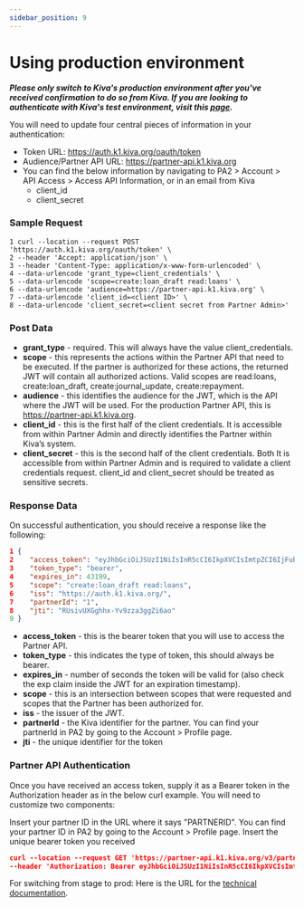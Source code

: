 ```yaml
---
sidebar_position: 9
---
```


# Using production environment

___Please only switch to Kiva's production environment after you've received confirmation to do so from Kiva. If you are looking to authenticate with Kiva's test environment, visit this [page](/authentication).___

You will need to update four central pieces of information in your authentication:

* Token URL: https://auth.k1.kiva.org/oauth/token
* Audience/Partner API URL: https://partner-api.k1.kiva.org
* You can find the below information by navigating to PA2 > Account > API Access > Access API Information, or in an email from Kiva
  * client_id
  * client_secret
  
### Sample Request
```
1 curl --location --request POST 'https://auth.k1.kiva.org/oauth/token' \
2 --header 'Accept: application/json' \
3 --header 'Content-Type: application/x-www-form-urlencoded' \
4 --data-urlencode 'grant_type=client_credentials' \
5 --data-urlencode 'scope=create:loan_draft read:loans' \
6 --data-urlencode 'audience=https://partner-api.k1.kiva.org' \
7 --data-urlencode 'client_id=<client ID>' \
8 --data-urlencode 'client_secret=<client secret from Partner Admin>'
```
### Post Data
* **grant_type** - required. This will always have the value client_credentials.
* **scope** - this represents the actions within the Partner API that need to be executed. If the partner is authorized for these actions, the returned JWT will contain all authorized actions. Valid scopes are read:loans, create:loan_draft, create:journal_update, create:repayment.
* **audience** - this identifies the audience for the JWT, which is the API where the JWT will be used. For the production Partner API, this is https://partner-api.k1.kiva.org.
* **client_id** - this is the first half of the client credentials. It is accessible from within Partner Admin and directly identifies the Partner within Kiva’s system.
* **client_secret** - this is the second half of the client credentials. Both It is accessible from within Partner Admin and is required to validate a client credentials request. client_id and client_secret should be treated as sensitive secrets.

### Response Data
On successful authentication, you should receive a response like the following:
```json
1 {
2    "access_token": "eyJhbGciOiJSUzI1NiIsInR5cCI6IkpXVCIsImtpZCI6IjFublhjRFRHIn0.eyJhdWQiOlsiaHR0cHM6Ly9wYXJ0bmVyLWFwaS5rMS5raXZhLm9yZyJdLCJzY29wZSI6WyJjcmVhdGU6bG9hbl9kcmFmdCIsInJlYWQ6bG9hbnMiXSwiaXNzIjoiaHR0cHM6Ly9hdXRoLmsxLmtpdmEub3JnLyIsInBhcnRuZXJJZCI6IjEiLCJleHAiOjE2MDIxNTY2MTgsImp0aSI6IlJVc2l2VVhHZ2hoeC1Zdjl6emEzZ2daaTZhbyIsImNsaWVudF9pZCI6IlFEMmxPRzZMbTN2RWQ5QTZEdVh3eFJWOE1OMEp6cDVreSJ9.U_tCMX5ra7Q0NFwr1FKlgqCBEmlprY-PuWRv6bNzEREtJABh0hBr-zEKXQEhHYTpHjjNquOHK7Q8hnQ30IVVhE6jXUO8_OgRfmczlQ8sDkRzmx5PTc99my0bs6zn8owRfEEwBGJcvNt_oT8iRASnlij99d7dozTFguBnT7_hauXoq2C4DFmRx3rjfnCbI9G7Ue_4Gh3jnF7VYI9HefLvYHBCS0SP3a-QqNuR5w1itRevj8KOIhC5lKuJn22cRXW9PQL3G9XGyK0h8sFZj7blhLETMLFAHbrWFUGzawEBAeLQbQhvvu78dp0RzgY0OvS2XXzTgxpg0TcgsrWuDdjFAA",
3    "token_type": "bearer",
4    "expires_in": 43199,
5    "scope": "create:loan_draft read:loans",
6    "iss": "https://auth.k1.kiva.org/",
7    "partnerId": "1",
8    "jti": "RUsivUXGghhx-Yv9zza3ggZi6ao"
9 }
```
* **access_token** - this is the bearer token that you will use to access the Partner API.
* **token_type** - this indicates the type of token, this should always be bearer.
* **expires_in** - number of seconds the token will be valid for (also check the exp claim inside the JWT for an expiration timestamp).
* **scope** - this is an intersection between scopes that were requested and scopes that the Partner has been authorized for.
* **iss** - the issuer of the JWT.
* **partnerId** - the Kiva identifier for the partner. You can find your partnerId in PA2 by going to the Account > Profile page.
* **jti** - the unique identifier for the token

### Partner API Authentication
Once you have received an access token, supply it as a Bearer token in the Authorization header as in the below curl example. You will need to customize two components:

Insert your partner ID in the URL where it says "PARTNERID". You can find your partner ID in PA2 by going to the Account > Profile page.
Insert the unique bearer token you received

```json
curl --location --request GET 'https://partner-api.k1.kiva.org/v3/partner/PARTNERID/loans' \
--header 'Authorization: Bearer eyJhbGciOiJSUzI1NiIsInR5cCI6IkpXVCIsImtpZCI6IjFublhjRFRHIn0.eyJhdWQiOlsiaHR0cHM6Ly9wYXJ0bmVyLWFwaS5rMS5raXZhLm9yZyJdLCJzY29wZSI6WyJjcmVhdGU6bG9hbl9kcmFmdCIsInJlYWQ6bG9hbnMiXSwiaXNzIjoiaHR0cHM6Ly9hdXRoLmsxLmtpdmEub3JnLyIsInBhcnRuZXJJZCI6IjEiLCJleHAiOjE2MDIyMjA0MTYsImp0aSI6IlpldUt0WTZXQU5VU2lWai1EZTVtZE5nRnFGSSIsImNsaWVudF9pZCI6IlFEMmxPRzZMbTN2RWQ5QTZEdVh3eFJWOE1OMEp6cDVreSJ9.mdOHScBFzkKribTjFCfUG_BrzrDELFgznvp7OPwDvE_-dOZ-qbSR0IoItgw9Nzsgv13pY0MOM8euEzHThvaxi8gtr1WV0MY4TCE3ffgApaUo_-uC5cXu1NoMPjToE53kHthRmv4cWOu_ycFYMvPV606U24Jsgs1txNrobu_ZlUsaFpyPN-9Pr1wq8N0VQWOS9qt_lkKB0aJhbMHsNOHysTXTclkGh2jbXKj10H5LnXBQsh-UpLSKCw3UoMlepR4tjRxyXnSYLgZ80jTPSsOU1oKkAYdLRSbUHEM4g30FfZ8__kUI7LNtlmuVWYNV3ZVn0yxLO1wSu4n31TsIZUX_Ag
```

For switching from stage to prod: Here is the URL for the [technical documentation](https://partner-api.k1.kiva.org/swagger-ui/).
